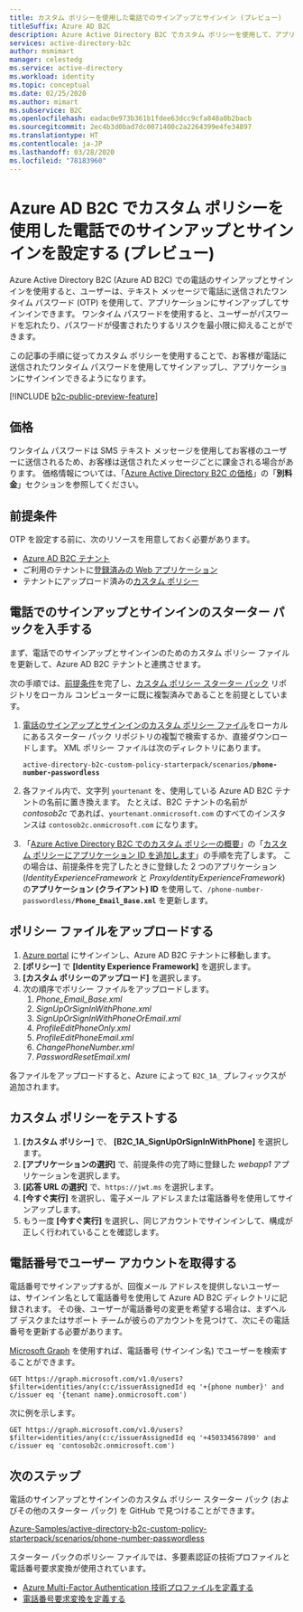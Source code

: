 ```yaml
---
title: カスタム ポリシーを使用した電話でのサインアップとサインイン (プレビュー)
titleSuffix: Azure AD B2C
description: Azure Active Directory B2C でカスタム ポリシーを使用して、アプリケーション ユーザーの電話にワンタイム パスワード (OTP) をテキスト メッセージで送信します。
services: active-directory-b2c
author: msmimart
manager: celestedg
ms.service: active-directory
ms.workload: identity
ms.topic: conceptual
ms.date: 02/25/2020
ms.author: mimart
ms.subservice: B2C
ms.openlocfilehash: eadac0e973b361b1fdee63dcc9cfa848a0b2bacb
ms.sourcegitcommit: 2ec4b3d0bad7dc0071400c2a2264399e4fe34897
ms.translationtype: HT
ms.contentlocale: ja-JP
ms.lasthandoff: 03/28/2020
ms.locfileid: "78183960"
---
```

# <a name="set-up-phone-sign-up-and-sign-in-with-custom-policies-in-azure-ad-b2c-preview"></a>Azure AD B2C でカスタム ポリシーを使用した電話でのサインアップとサインインを設定する (プレビュー)

Azure Active Directory B2C (Azure AD B2C) での電話のサインアップとサインインを使用すると、ユーザーは、テキスト メッセージで電話に送信されたワンタイム パスワード (OTP) を使用して、アプリケーションにサインアップしてサインインできます。 ワンタイム パスワードを使用すると、ユーザーがパスワードを忘れたり、パスワードが侵害されたりするリスクを最小限に抑えることができます。

この記事の手順に従ってカスタム ポリシーを使用することで、お客様が電話に送信されたワンタイム パスワードを使用してサインアップし、アプリケーションにサインインできるようになります。

[!INCLUDE [b2c-public-preview-feature](../../includes/active-directory-b2c-public-preview.md)]

## <a name="pricing"></a>価格

ワンタイム パスワードは SMS テキスト メッセージを使用してお客様のユーザーに送信されるため、お客様は送信されたメッセージごとに課金される場合があります。 価格情報については、「[Azure Active Directory B2C の価格](https://azure.microsoft.com/pricing/details/active-directory-b2c/)」の「**別料金**」セクションを参照してください。

## <a name="prerequisites"></a>前提条件

OTP を設定する前に、次のリソースを用意しておく必要があります。

* [Azure AD B2C テナント](tutorial-create-tenant.md)
* ご利用のテナントに[登録済みの Web アプリケーション](tutorial-register-applications.md)
* テナントにアップロード済みの[カスタム ポリシー](custom-policy-get-started.md)

## <a name="get-the-phone-sign-up--sign-in-starter-pack"></a>電話でのサインアップとサインインのスターター パックを入手する

まず、電話でのサインアップとサインインのためのカスタム ポリシー ファイルを更新して、Azure AD B2C テナントと連携させます。

次の手順では、[前提条件](#prerequisites)を完了し、[カスタム ポリシー スターター パック][starter-pack] リポジトリをローカル コンピューターに既に複製済みであることを前提としています。

1. [電話のサインアップとサインインのカスタム ポリシー ファイル][starter-pack-phone]をローカルにあるスターター パック リポジトリの複製で検索するか、直接ダウンロードします。 XML ポリシー ファイルは次のディレクトリにあります。

    `active-directory-b2c-custom-policy-starterpack/scenarios/`**`phone-number-passwordless`**

1. 各ファイル内で、文字列 `yourtenant` を、使用している Azure AD B2C テナントの名前に置き換えます。 たとえば、B2C テナントの名前が *contosob2c* であれば、`yourtenant.onmicrosoft.com` のすべてのインスタンスは `contosob2c.onmicrosoft.com` になります。

1. 「[Azure Active Directory B2C でのカスタム ポリシーの概要](custom-policy-get-started.md)」の「[カスタム ポリシーにアプリケーション ID を追加します](custom-policy-get-started.md#add-application-ids-to-the-custom-policy)」の手順を完了します。 この場合は、前提条件を完了したときに登録した 2 つのアプリケーション (*IdentityExperienceFramework* と *ProxyIdentityExperienceFramework*) の**アプリケーション (クライアント) ID** を使用して、`/phone-number-passwordless/`**`Phone_Email_Base.xml`** を更新します。

## <a name="upload-the-policy-files"></a>ポリシー ファイルをアップロードする

1. [Azure portal](https://portal.azure.com) にサインインし、Azure AD B2C テナントに移動します。
1. **[ポリシー]** で **[Identity Experience Framework]** を選択します。
1. **[カスタム ポリシーのアップロード]** を選択します。
1. 次の順序でポリシー ファイルをアップロードします。
    1. *Phone_Email_Base.xml*
    1. *SignUpOrSignInWithPhone.xml*
    1. *SignUpOrSignInWithPhoneOrEmail.xml*
    1. *ProfileEditPhoneOnly.xml*
    1. *ProfileEditPhoneEmail.xml*
    1. *ChangePhoneNumber.xml*
    1. *PasswordResetEmail.xml*

各ファイルをアップロードすると、Azure によって `B2C_1A_` プレフィックスが追加されます。

## <a name="test-the-custom-policy"></a>カスタム ポリシーをテストする

1. **[カスタム ポリシー]** で、 **[B2C_1A_SignUpOrSignInWithPhone]** を選択します。
1. **[アプリケーションの選択]** で、前提条件の完了時に登録した *webapp1* アプリケーションを選択します。
1. **[応答 URL の選択]** で、`https://jwt.ms` を選択します。
1. **[今すぐ実行]** を選択し、電子メール アドレスまたは電話番号を使用してサインアップします。
1. もう一度 **[今すぐ実行]** を選択し、同じアカウントでサインインして、構成が正しく行われていることを確認します。

## <a name="get-user-account-by-phone-number"></a>電話番号でユーザー アカウントを取得する

電話番号でサインアップするが、回復メール アドレスを提供しないユーザーは、サインイン名として電話番号を使用して Azure AD B2C ディレクトリに記録されます。 その後、ユーザーが電話番号の変更を希望する場合は、まずヘルプ デスクまたはサポート チームが彼らのアカウントを見つけて、次にその電話番号を更新する必要があります。

[Microsoft Graph](manage-user-accounts-graph-api.md) を使用すれば、電話番号 (サインイン名) でユーザーを検索することができます。

```http
GET https://graph.microsoft.com/v1.0/users?$filter=identities/any(c:c/issuerAssignedId eq '+{phone number}' and c/issuer eq '{tenant name}.onmicrosoft.com')
```

次に例を示します。

```http
GET https://graph.microsoft.com/v1.0/users?$filter=identities/any(c:c/issuerAssignedId eq '+450334567890' and c/issuer eq 'contosob2c.onmicrosoft.com')
```

## <a name="next-steps"></a>次のステップ

電話のサインアップとサインインのカスタム ポリシー スターター パック (およびその他のスターター パック) を GitHub で見つけることができます。

[Azure-Samples/active-directory-b2c-custom-policy-starterpack/scenarios/phone-number-passwordless][starter-pack-phone]

スターター パックのポリシー ファイルでは、多要素認証の技術プロファイルと電話番号要求変換が使用されています。

* [Azure Multi-Factor Authentication 技術プロファイルを定義する](multi-factor-auth-technical-profile.md)
* [電話番号要求変換を定義する](phone-number-claims-transformations.md)

<!-- LINKS - External -->
[starter-pack]: https://github.com/Azure-Samples/active-directory-b2c-custom-policy-starterpack
[starter-pack-phone]: https://github.com/Azure-Samples/active-directory-b2c-custom-policy-starterpack/tree/master/scenarios/phone-number-passwordless
